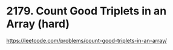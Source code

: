 # 2179. Count Good Triplets in an Array (hard)

https://leetcode.com/problems/count-good-triplets-in-an-array/
